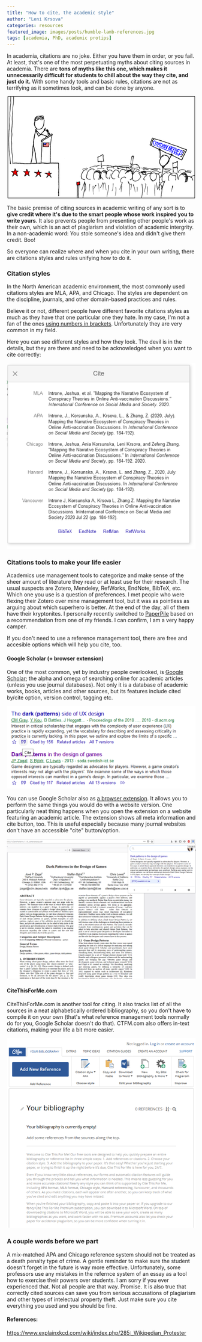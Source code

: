 ```yaml
---
title: "How to cite, the academic style"
author: "Leni Krsova"
categories: resources
featured_image: images/posts/humble-lamb-references.jpg
tags: [academia, PhD, academic protips]
---
```


In academia, citations are no joke. Either you have them in order, or you fail. At least, that's  one of the most perpetuating myths about citing sources in academia. There are **tons of myths like this one, which makes it unnecessarily difficult for students to chill about the way they cite, and just do it.** With some handy tools and basic rules, citations are not as terrifying as it sometimes look, and can be done by anyone.

<div style="text-align: center"><img src="/images/posts/citation.png"></div>

The basic premise of citing sources in academic writing of any sort is to **give credit where it's due to the smart people whose work inspired you to write yours**. It also prevents people from presenting other people's work as their own, which is an act of plagiarism and violation of academic intergrity. In a non-academic word: You stole someone's idea and didn't give them credit.  Boo!

So everyone can realize where and when you cite in your own writing, there are citations styles and rules unifying how to do it.

### Citation styles 
In the North American academic environment, the most commonly used citations styles are MLA, APA, and Chicago. The styles are dependent on the discipline, journals, and other domain-based practices and rules.

Believe it or not, different people have different favorite citations styles as much as they have that one particular one they hate. In my case, I'm not a fan of the ones <a href="https://www.bibguru.com/blog/citation-styles-numbers-in-brackets/">using numbers in brackets</a>. Unfortunately they are very common in my field. 

Here you can see different styles and how they look. The devil is in the details, but they are there and need to be acknowledged when you want to cite correctly:
<div style="text-align: center"><img src="/images/posts/citations-styles.PNG"></div>

### Citations tools to make your life easier
Academics use management tools to categorize and make sense of the sheer amount of literature they read or at least use for their research. The usual suspects are Zotero, Mendeley, RefWorks, EndNote, BibTeX, etc. Which one you use is a question of preferences. I met people who were flexing their Zotero over mine management tool, but it was as pointless as arguing about which superhero is better. At the end of the day, all of them have their kryptonites. I personally recently switched to <a href="https://paperpile.com/">PaperPile</a> based on a recommendation from one of my friends. I can confirm, I am a very happy camper. 

If you don't need to use a reference management tool, there are free and accesible options which will help you cite, too.

#### Google Scholar (+ browser extension)
One of the most common, yet by industry people overlooked, is <a href="https://scholar.google.com/">Google Scholar</a>; the alpha and omega of searching online for academic articles (unless you use journal databases). Not only it is a database of academic works, books, articles and other sources, but its features include cited by/cite option, version control, tagging etc.

<div style="text-align: center"><img src="/images/posts/cite-button.PNG"></div>

You can use Google Scholar also as <a href="https://scholar.google.com/scholar_settings?sciifh=1&hl=en&as_sdt=0,33#4">a browser extension</a>. It allows you to perform the same things you would do with a website version. One particularly neat thing happens when you open the extension on a website featuring an academic article. The extension shows all meta information and cite button, too. This is useful especially because many journal websites don't have an accessible "cite" button/option.

<div style="text-align: center"><img src="/images/posts/google-scholar-extension.png"></div>

#### CiteThisForMe.com
CiteThisForMe.com is another tool for citing. It also tracks list of all the sources in a neat alphabetically ordered bibliography, so you don't have to compile it on your own (that's what reference management tools normally do for you, Google Scholar doesn't do that). CTFM.com also offers in-text citations, making your life a bit more easier.

<div style="text-align: center"><img src="/images/posts/ctfm.PNG"></div>

### A couple words before we part
A mix-matched APA and Chicago reference system should not be treated as a death penalty type of crime. A gentle reminder to make sure the student doesn't forget in the future is way more effective. Unfortunately, some professors use any mistakes in the refernce system of an essay as a tool how to exercise their powers over students. I am sorry if you ever experienced that. Not all people are that way. Promise. It is also true that correctly cited sources can save you from serious accusations of plagiarism and other types of intelectual property theft. Just make sure you cite everything you used and you should be fine.

#### References:
https://www.explainxkcd.com/wiki/index.php/285:_Wikipedian_Protester

